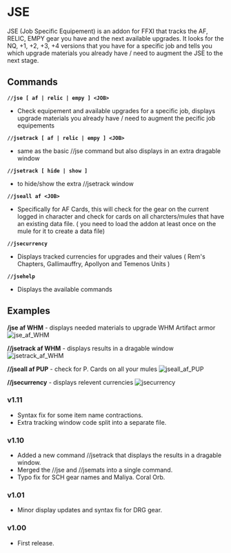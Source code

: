 # JSE
JSE (Job Specific Equipement) is an addon for FFXI that tracks the AF, RELIC, EMPY gear you have and the next available upgrades. 
It looks for the NQ, +1, +2, +3, +4 versions that you have for a specific job and tells you which upgrade materials you already have / need to augment the JSE to the next stage.


## Commands

**`//jse [ af | relic | empy ] <JOB>`**
- Check equipement and available upgrades for a specific job, displays upgrade materials you already have / need to augment the pecific job equipements

**`//jsetrack [ af | relic | empy ] <JOB>`** 
- same as the basic //jse command but also displays in an extra dragable window 

**`//jsetrack [ hide | show ] `**
- to hide/show the extra //jsetrack window  

**`//jseall af <JOB>`** 
- Specifically for AF Cards, this will check for the gear on the current logged in character and check for cards on all charcters/mules that have an existing data file. ( you need to load the addon at least once on the mule for it to create a data file)

**`//jsecurrency`**
- Displays tracked currencies for upgrades and their values ( Rem's Chapters, Gallimauffry, Apollyon and Temenos Units )

**`//jsehelp`**
- Displays the available commands

## Examples ##

**/jse af WHM**  -  displays needed materials to upgrade WHM Artifact armor
![jse_af_WHM](https://i.imgur.com/wyjHUQk.jpeg)

**//jsetrack af WHM**  -  displays results in a dragable window
![jsetrack_af_WHM](https://i.imgur.com/P5p3x90.jpeg)

**//jseall af PUP**  -  check for P. Cards on all your mules 
![jseall_af_PUP](https://i.imgur.com/YQGXnXD.jpeg)

**//jsecurrency**  -  displays relevent currencies
![jsecurrency](https://i.imgur.com/fYggKX1.jpeg)


### v1.11
* Syntax fix for some item name contractions.
* Extra tracking window code split into a separate file.

### v1.10
* Added a new command //jsetrack that displays the results in a dragable window. 
* Merged the //jse and //jsemats into a single command.
* Typo fix for SCH gear names and Maliya. Coral Orb.

### v1.01
* Minor display updates and syntax fix for DRG gear.

### v1.00
* First release.
